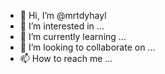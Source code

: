 - 👋 Hi, I’m @mrtdyhayl
- 👀 I’m interested in ...
- 🌱 I’m currently learning ...
- 💞️ I’m looking to collaborate on ...
- 📫 How to reach me ...

<!---
mrtdyhayl/mrtdyhayl is a ✨ special ✨ repository because its `README.md` (this file) appears on your GitHub profile.
You can click the Preview link to take a look at your changes.
--->
